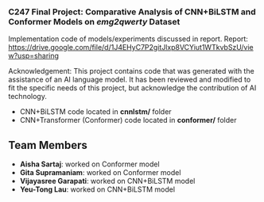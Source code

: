 ### C247 Final Project: Comparative Analysis of CNN+BiLSTM and Conformer Models on _emg2qwerty_ Dataset

Implementation code of models/experiments discussed in report.
Report: https://drive.google.com/file/d/1J4EHyC7P2gitJlxp8VCYiut1WTkvbSzU/view?usp=sharing

Acknowledgement: This project contains code that was generated with the assistance of an AI language model. It has been reviewed and modified to fit the specific needs of this project, but acknowledge the contribution of AI technology.

- CNN+BiLSTM code located in **cnnlstm/** folder
- CNN+Transformer (Conformer) code located in **conformer/** folder

## Team Members

- **Aisha Sartaj**: worked on Conformer model
- **Gita Supramaniam**: worked on Conformer model
- **Vijayasree Garapati**: worked on CNN+BiLSTM model
- **Yeu-Tong Lau**: worked on CNN+BiLSTM model
